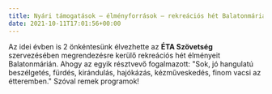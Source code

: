 ```yaml
---
title: Nyári támogatások – élményforrások – rekreációs hét Balatonmárián
date: 2021-10-11T17:01:56+00:00
---
```

Az idei évben is 2 önkéntesünk élvezhette az **ÉTA Szövetség** szervezésében megrendezésre kerülő rekreációs hét élményeit Balatonmárián. Ahogy az egyik résztvevő fogalmazott: "Sok, jó hangulatú beszélgetés, fürdés, kirándulás, hajókázás, kézműveskedés, finom vacsi az étteremben." Szóval remek programok!
